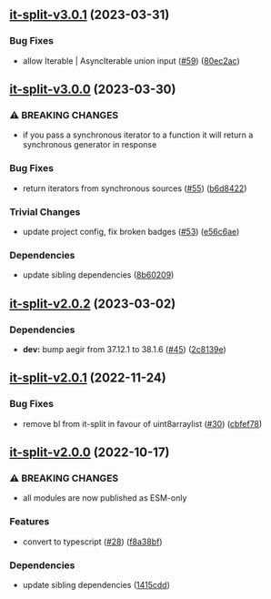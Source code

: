 ## [it-split-v3.0.1](https://github.com/achingbrain/it/compare/it-split-v3.0.0...it-split-v3.0.1) (2023-03-31)


### Bug Fixes

* allow Iterable | AsyncIterable union input ([#59](https://github.com/achingbrain/it/issues/59)) ([80ec2ac](https://github.com/achingbrain/it/commit/80ec2ace4f64b6291b39cb51bc5ebe2cedba7152))

## [it-split-v3.0.0](https://github.com/achingbrain/it/compare/it-split-v2.0.2...it-split-v3.0.0) (2023-03-30)


### ⚠ BREAKING CHANGES

* if you pass a synchronous iterator to a function it will return a synchronous generator in response

### Bug Fixes

* return iterators from synchronous sources ([#55](https://github.com/achingbrain/it/issues/55)) ([b6d8422](https://github.com/achingbrain/it/commit/b6d84222eb8e6d8c8956810d0e2ec1f065909742))


### Trivial Changes

* update project config, fix broken badges ([#53](https://github.com/achingbrain/it/issues/53)) ([e56c6ae](https://github.com/achingbrain/it/commit/e56c6ae9a0a766b5eab77040e92b2e034ce52d2e))


### Dependencies

* update sibling dependencies ([8b60209](https://github.com/achingbrain/it/commit/8b60209d429e282f8d5e5218ee2019ae7153585b))

## [it-split-v2.0.2](https://github.com/achingbrain/it/compare/it-split-v2.0.1...it-split-v2.0.2) (2023-03-02)


### Dependencies

* **dev:** bump aegir from 37.12.1 to 38.1.6 ([#45](https://github.com/achingbrain/it/issues/45)) ([2c8139e](https://github.com/achingbrain/it/commit/2c8139ef060efa72c386aa3863e6c575f6f199e5))

## [it-split-v2.0.1](https://github.com/achingbrain/it/compare/it-split-v2.0.0...it-split-v2.0.1) (2022-11-24)


### Bug Fixes

* remove bl from it-split in favour of uint8arraylist ([#30](https://github.com/achingbrain/it/issues/30)) ([cbfef78](https://github.com/achingbrain/it/commit/cbfef78af74b699b73f0d1c6298606d8d6716d1f))

## [it-split-v2.0.0](https://github.com/achingbrain/it/compare/it-split-v1.0.2...it-split-v2.0.0) (2022-10-17)


### ⚠ BREAKING CHANGES

* all modules are now published as ESM-only

### Features

* convert to typescript ([#28](https://github.com/achingbrain/it/issues/28)) ([f8a38bf](https://github.com/achingbrain/it/commit/f8a38bfb1b902e8101f1077eb33c3cea49819464))


### Dependencies

* update sibling dependencies ([1415cdd](https://github.com/achingbrain/it/commit/1415cdd019f32c08b1024e60bf3816619e361938))
